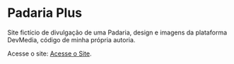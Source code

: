 # Padaria Plus
Site fictício de divulgação de uma Padaria, design e imagens da plataforma DevMedia, código de minha própria autoria.

Acesse o site: [Acesse o Site](https://vlopes-del.github.io/padaria-plus/).
